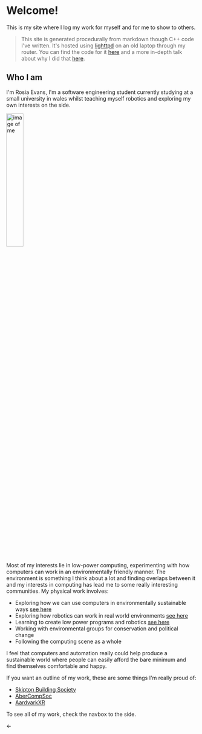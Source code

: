 
# Welcome!

This is my site where I log my work for myself and for me to show to others.

>This site is generated procedurally from markdown though C++ code I've written. It's hosted using [lighttpd](https://www.lighttpd.net/) on an old laptop through my router. You can find the code for it [here](https://ithub.com/Wil-Ro/Blog) and a more in-depth talk about why I did that [here](/ThisSite.html).

## Who I am

I'm Rosia Evans, I'm a software engineering student currently studying at a small university in wales whilst teaching myself robotics
and exploring my own interests on the side.


<img src="profile.jpeg" alt="image of me" style="width:30%;">


Most of my interests lie in low-power computing, experimenting with how
computers can work in an environmentally friendly manner. The environment is something I think
about a lot and finding overlaps between it and my interests in computing has lead me to some really
interesting communities. My physical work involves:

- Exploring how we can use computers in environmentally sustainable ways [see here](permacomputing.html)
- Exploring how robotics can work in real world environments [see here](SailBot.html)
- Learning to create low power programs and robotics [see here](ThisSite.html)
- Working with environmental groups for conservation and political change
- Following the computing scene as a whole

I feel that computers and automation really could help produce a sustainable
world where people can easily afford the bare minimum and find themselves comfortable and happy.

If you want an outline of my work, these are some things I'm really proud of:
- [Skipton Building Society](/SBSWork.html)
- [AberCompSoc](/aberCompSoc.html)
- [AardvarkXR](/Aardvark.html)

To see all of my work, check the navbox to the side.

<-
